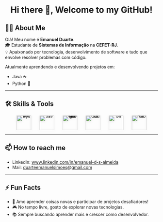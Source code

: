 <h1 align="center">Hi there 👋, Welcome to my GitHub!</h1>

## 👨‍💻 About Me

Olá! Meu nome é **Emanuel Duarte**.  
🎓 Estudante de **Sistemas de Informação** na **CEFET-RJ**.  
💡 Apaixonado por tecnologia, desenvolvimento de software e tudo que envolve resolver problemas com código.

Atualmente aprendendo e desenvolvendo projetos em:

- Java ☕
- Python 🐍
---

## 🛠️ Skills & Tools

<p align="center" style="margin: 0; padding: 0; line-height: 0;">
  <!-- Python -->
  <a href="https://www.python.org" target="_blank" rel="noopener noreferrer" style="display: inline-block; margin: 0 12px; text-decoration: none; outline: none !important; border: none !important;">
    <img src="https://cdn.jsdelivr.net/gh/devicons/devicon/icons/python/python-original.svg" width="48" height="48" alt="Python" style="vertical-align: middle; filter: drop-shadow(0 2px 4px rgba(0,0,0,0.1)); transition: all 0.3s ease; display: block;"/>
  </a>
  
  <!-- Java -->
  <a href="https://www.java.com" target="_blank" rel="noopener noreferrer" style="display: inline-block; margin: 0 12px; text-decoration: none; outline: none !important; border: none !important;">
    <img src="https://cdn.jsdelivr.net/gh/devicons/devicon/icons/java/java-original.svg" width="48" height="48" alt="Java" style="vertical-align: middle; filter: drop-shadow(0 2px 4px rgba(0,0,0,0.1)); transition: all 0.3s ease; display: block;"/>
  </a>
  
  <!-- Google Colab -->
  <a href="https://colab.research.google.com/" target="_blank" rel="noopener noreferrer" style="display: inline-block; margin: 0 12px; text-decoration: none; outline: none !important; border: none !important;">
    <img src="https://upload.wikimedia.org/wikipedia/commons/3/38/Jupyter_logo.svg" width="48" height="48" alt="Google Colab" style="vertical-align: middle; filter: drop-shadow(0 2px 4px rgba(0,0,0,0.1)); transition: all 0.3s ease; display: block;"/>
  </a>
  
  <!-- VS Code -->
  <a href="https://code.visualstudio.com/" target="_blank" rel="noopener noreferrer" style="display: inline-block; margin: 0 12px; text-decoration: none; outline: none !important; border: none !important;">
    <img src="https://cdn.jsdelivr.net/gh/devicons/devicon/icons/vscode/vscode-original.svg" width="48" height="48" alt="VSCode" style="vertical-align: middle; filter: drop-shadow(0 2px 4px rgba(0,0,0,0.1)); transition: all 0.3s ease; display: block;"/>
  </a>
  
  <!-- Git -->
  <a href="https://git-scm.com/" target="_blank" rel="noopener noreferrer" style="display: inline-block; margin: 0 12px; text-decoration: none; outline: none !important; border: none !important;">
    <img src="https://cdn.jsdelivr.net/gh/devicons/devicon/icons/git/git-original.svg" width="48" height="48" alt="Git" style="vertical-align: middle; filter: drop-shadow(0 2px 4px rgba(0,0,0,0.1)); transition: all 0.3s ease; display: block;"/>
  </a>
  
  <!-- GitHub -->
  <a href="https://github.com/" target="_blank" rel="noopener noreferrer" style="display: inline-block; margin: 0 12px; text-decoration: none; outline: none !important; border: none !important;">
    <img src="https://cdn.jsdelivr.net/gh/devicons/devicon/icons/github/github-original.svg" width="48" height="48" alt="GitHub" style="vertical-align: middle; filter: drop-shadow(0 2px 4px rgba(0,0,0,0.1)); transition: all 0.3s ease; display: block;"/>
  </a>
</p>

<style>
  a:hover img {
    transform: scale(1.1);
    filter: drop-shadow(0 4px 8px rgba(0,0,0,0.15)) !important;
  }
</style>

---

## 📫 How to reach me

- LinkedIn: [](www.linkedin.com/in/emanuel-d-s-almeida)
www.linkedin.com/in/emanuel-d-s-almeida
- Mail: [](duarteemanuelsimoes@gmail.com)
duarteemanuelsimoes@gmail.com
---

## ⚡ Fun Facts

- 👾 Amo aprender coisas novas e participar de projetos desafiadores!
- 🎮 No tempo livre, gosto de explorar novas tecnologias.
- 📚 Sempre buscando aprender mais e crescer como desenvolvedor.
